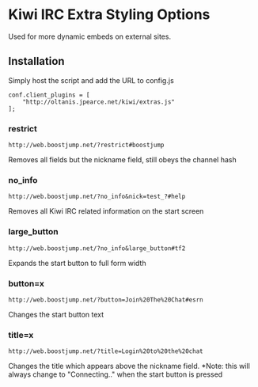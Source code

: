 # Kiwi IRC Extra Styling Options

Used for more dynamic embeds on external sites.

## Installation
Simply host the script and add the URL to config.js
```
conf.client_plugins = [
    "http://oltanis.jpearce.net/kiwi/extras.js"
];
```

### restrict
```
http://web.boostjump.net/?restrict#boostjump
```
Removes all fields but the nickname field, still obeys the channel hash

### no_info
```
http://web.boostjump.net/?no_info&nick=test_?#help
```
Removes all Kiwi IRC related information on the start screen

### large_button
```
http://web.boostjump.net/?no_info&large_button#tf2
```
Expands the start button to full form width

### button=x
```
http://web.boostjump.net/?button=Join%20The%20Chat#esrn
```
Changes the start button text

### title=x
```
http://web.boostjump.net/?title=Login%20to%20the%20chat
```
Changes the title which appears above the nickname field. *Note: this will always change to "Connecting.." when the start button is pressed
